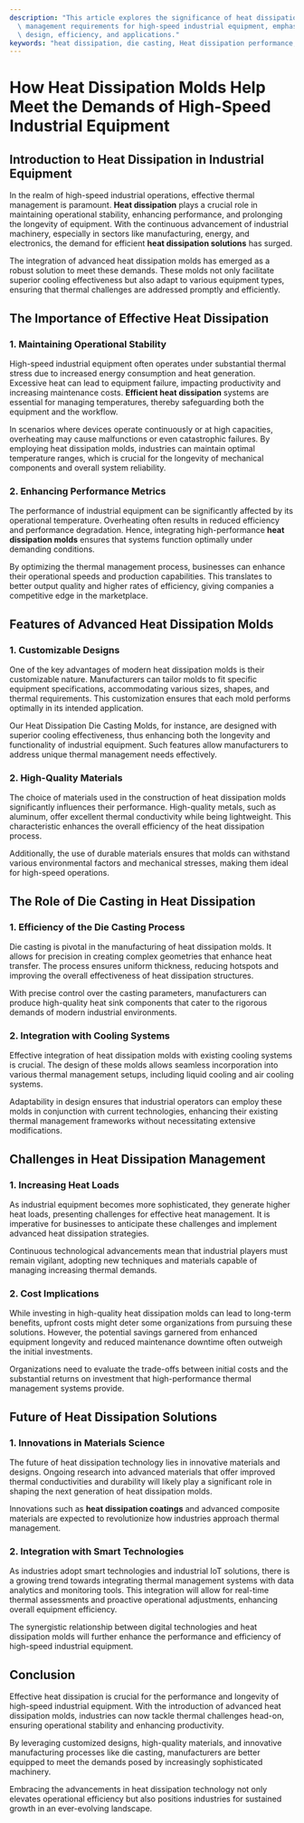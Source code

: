 ```yaml
---
description: "This article explores the significance of heat dissipation molds in meeting the thermal\
  \ management requirements for high-speed industrial equipment, emphasizing their\
  \ design, efficiency, and applications."
keywords: "heat dissipation, die casting, Heat dissipation performance, Heat dissipation efficiency"
---
```

# How Heat Dissipation Molds Help Meet the Demands of High-Speed Industrial Equipment

## Introduction to Heat Dissipation in Industrial Equipment

In the realm of high-speed industrial operations, effective thermal management is paramount. **Heat dissipation** plays a crucial role in maintaining operational stability, enhancing performance, and prolonging the longevity of equipment. With the continuous advancement of industrial machinery, especially in sectors like manufacturing, energy, and electronics, the demand for efficient **heat dissipation solutions** has surged.

The integration of advanced heat dissipation molds has emerged as a robust solution to meet these demands. These molds not only facilitate superior cooling effectiveness but also adapt to various equipment types, ensuring that thermal challenges are addressed promptly and efficiently.

## The Importance of Effective Heat Dissipation

### 1. Maintaining Operational Stability

High-speed industrial equipment often operates under substantial thermal stress due to increased energy consumption and heat generation. Excessive heat can lead to equipment failure, impacting productivity and increasing maintenance costs. **Efficient heat dissipation** systems are essential for managing temperatures, thereby safeguarding both the equipment and the workflow.

In scenarios where devices operate continuously or at high capacities, overheating may cause malfunctions or even catastrophic failures. By employing heat dissipation molds, industries can maintain optimal temperature ranges, which is crucial for the longevity of mechanical components and overall system reliability.

### 2. Enhancing Performance Metrics

The performance of industrial equipment can be significantly affected by its operational temperature. Overheating often results in reduced efficiency and performance degradation. Hence, integrating high-performance **heat dissipation molds** ensures that systems function optimally under demanding conditions.

By optimizing the thermal management process, businesses can enhance their operational speeds and production capabilities. This translates to better output quality and higher rates of efficiency, giving companies a competitive edge in the marketplace.

## Features of Advanced Heat Dissipation Molds

### 1. Customizable Designs

One of the key advantages of modern heat dissipation molds is their customizable nature. Manufacturers can tailor molds to fit specific equipment specifications, accommodating various sizes, shapes, and thermal requirements. This customization ensures that each mold performs optimally in its intended application.

Our Heat Dissipation Die Casting Molds, for instance, are designed with superior cooling effectiveness, thus enhancing both the longevity and functionality of industrial equipment. Such features allow manufacturers to address unique thermal management needs effectively.

### 2. High-Quality Materials

The choice of materials used in the construction of heat dissipation molds significantly influences their performance. High-quality metals, such as aluminum, offer excellent thermal conductivity while being lightweight. This characteristic enhances the overall efficiency of the heat dissipation process.

Additionally, the use of durable materials ensures that molds can withstand various environmental factors and mechanical stresses, making them ideal for high-speed operations.

## The Role of Die Casting in Heat Dissipation

### 1. Efficiency of the Die Casting Process

Die casting is pivotal in the manufacturing of heat dissipation molds. It allows for precision in creating complex geometries that enhance heat transfer. The process ensures uniform thickness, reducing hotspots and improving the overall effectiveness of heat dissipation structures.

With precise control over the casting parameters, manufacturers can produce high-quality heat sink components that cater to the rigorous demands of modern industrial environments.

### 2. Integration with Cooling Systems

Effective integration of heat dissipation molds with existing cooling systems is crucial. The design of these molds allows seamless incorporation into various thermal management setups, including liquid cooling and air cooling systems.

Adaptability in design ensures that industrial operators can employ these molds in conjunction with current technologies, enhancing their existing thermal management frameworks without necessitating extensive modifications.

## Challenges in Heat Dissipation Management

### 1. Increasing Heat Loads

As industrial equipment becomes more sophisticated, they generate higher heat loads, presenting challenges for effective heat management. It is imperative for businesses to anticipate these challenges and implement advanced heat dissipation strategies.

Continuous technological advancements mean that industrial players must remain vigilant, adopting new techniques and materials capable of managing increasing thermal demands.

### 2. Cost Implications

While investing in high-quality heat dissipation molds can lead to long-term benefits, upfront costs might deter some organizations from pursuing these solutions. However, the potential savings garnered from enhanced equipment longevity and reduced maintenance downtime often outweigh the initial investments.

Organizations need to evaluate the trade-offs between initial costs and the substantial returns on investment that high-performance thermal management systems provide.

## Future of Heat Dissipation Solutions

### 1. Innovations in Materials Science

The future of heat dissipation technology lies in innovative materials and designs. Ongoing research into advanced materials that offer improved thermal conductivities and durability will likely play a significant role in shaping the next generation of heat dissipation molds.

Innovations such as **heat dissipation coatings** and advanced composite materials are expected to revolutionize how industries approach thermal management.

### 2. Integration with Smart Technologies

As industries adopt smart technologies and industrial IoT solutions, there is a growing trend towards integrating thermal management systems with data analytics and monitoring tools. This integration will allow for real-time thermal assessments and proactive operational adjustments, enhancing overall equipment efficiency.

The synergistic relationship between digital technologies and heat dissipation molds will further enhance the performance and efficiency of high-speed industrial equipment.

## Conclusion

Effective heat dissipation is crucial for the performance and longevity of high-speed industrial equipment. With the introduction of advanced heat dissipation molds, industries can now tackle thermal challenges head-on, ensuring operational stability and enhancing productivity. 

By leveraging customized designs, high-quality materials, and innovative manufacturing processes like die casting, manufacturers are better equipped to meet the demands posed by increasingly sophisticated machinery. 

Embracing the advancements in heat dissipation technology not only elevates operational efficiency but also positions industries for sustained growth in an ever-evolving landscape.
